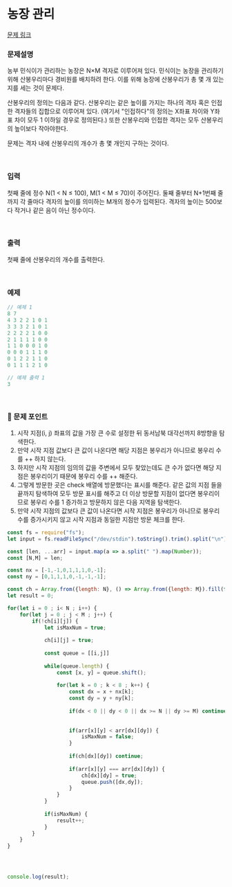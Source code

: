 # **농장 관리**

[문제 링크](https://www.acmicpc.net/problem/1245)

### 문제설명

농부 민식이가 관리하는 농장은 N×M 격자로 이루어져 있다. 민식이는 농장을 관리하기 위해 산봉우리마다 경비원를 배치하려 한다. 이를 위해 농장에 산봉우리가 총 몇 개 있는지를 세는 것이 문제다.

산봉우리의 정의는 다음과 같다. 산봉우리는 같은 높이를 가지는 하나의 격자 혹은 인접한 격자들의 집합으로 이루어져 있다. (여기서 "인접하다"의 정의는 X좌표 차이와 Y좌표 차이 모두 1 이하일 경우로 정의된다.) 또한 산봉우리와 인접한 격자는 모두 산봉우리의 높이보다 작아야한다.

문제는 격자 내에 산봉우리의 개수가 총 몇 개인지 구하는 것이다.

<br>

### 입력

첫째 줄에 정수 N(1 < N ≤ 100), M(1 < M ≤ 70)이 주어진다. 둘째 줄부터 N+1번째 줄까지 각 줄마다 격자의 높이를 의미하는 M개의 정수가 입력된다. 격자의 높이는 500보다 작거나 같은 음이 아닌 정수이다.

<br>

### 출력

첫째 줄에 산봉우리의 개수를 출력한다.

<br>

### 예제

```jsx
// 예제 1
8 7
4 3 2 2 1 0 1
3 3 3 2 1 0 1
2 2 2 2 1 0 0
2 1 1 1 1 0 0
1 1 0 0 0 1 0
0 0 0 1 1 1 0
0 1 2 2 1 1 0
0 1 1 1 2 1 0

// 예제 출력 1
3
```

<br>

### 📕 문제 포인트

1. 시작 지점(i, j) 좌표의 값을 가장 큰 수로 설정한 뒤 동서남북 대각선까지 8방향을 탐색한다.
2. 만약 시작 지점 값보다 큰 값이 나온다면 해당 지점은 봉우리가 아니므로 봉우리 수를 ++ 하지 않는다.
3. 하지만 시작 지점의 임의의 값을 주변에서 모두 찾았는데도 큰 수가 없다면 해당 지점은 봉우리이기 때문에 봉우리 수를 ++ 해준다.
4. 그렇게 방문한 곳은 check 배열에 방문했다는 표시를 해준다. 같은 값의 지점 들을 끝까지 탐색하여 모두 방문 표시를 해주고 더 이상 방문할 지점이 없다면 봉우리이므로 봉우리 수를 1 증가하고 방문하지 않은 다음 지역을 탐색한다.
5. 만약 시작 지점의 값보다 큰 값이 나온다면 시작 지점은 봉우리가 아니므로 봉우리 수를 증가시키지 않고 시작 지점과 동일한 지점만 방문 체크를 한다.

```js
const fs = require("fs");
let input = fs.readFileSync("/dev/stdin").toString().trim().split("\n");

const [len, ...arr] = input.map(a => a.split(" ").map(Number));
const [N,M] = len;

const nx = [-1,-1,0,1,1,1,0,-1];
const ny = [0,1,1,1,0,-1,-1,-1];

const ch = Array.from({length: N}, () => Array.from({length: M}).fill(false));
let result = 0;

for(let i = 0 ; i< N ; i++) {
    for(let j = 0 ; j < M ; j++) {
        if(!ch[i][j]) {
            let isMaxNum = true;
            
            ch[i][j] = true;
            
            const queue = [[i,j]]
            
            while(queue.length) {
                const [x, y] = queue.shift();
                
                for(let k = 0 ; k < 8 ; k++) {
                    const dx = x + nx[k];
                    const dy = y + ny[k];
                    
                    if(dx < 0 || dy < 0 || dx >= N || dy >= M) continue;
                    
                    
                    if(arr[x][y] < arr[dx][dy]) {
                        isMaxNum = false;
                    }
                    
                    if(ch[dx][dy]) continue;
                    
                    if(arr[x][y] === arr[dx][dy]) {
                        ch[dx][dy] = true;
                        queue.push([dx,dy]);
                    }
                }
            }
            
            if(isMaxNum) {
                result++;
            }
        }
    }
}




console.log(result);
```